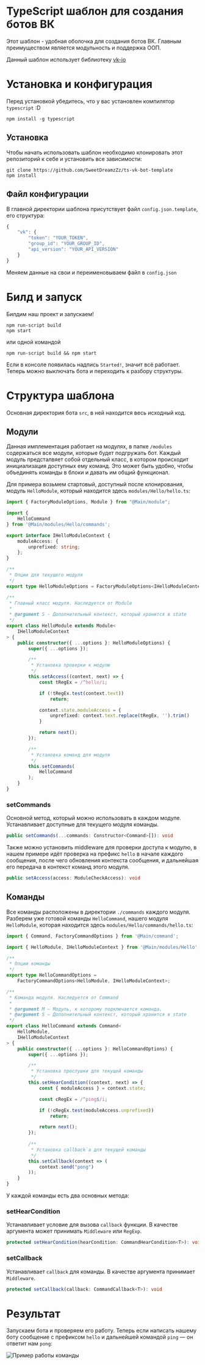 # TypeScript шаблон для создания ботов ВК
Этот шаблон - удобная оболочка для создания ботов ВК. Главным преимуществом является модульность и поддержка ООП.

Данный шаблон использует библиотеку [vk-io](https://github.com/negezor/vk-io/)

# Установка и конфигурация

Перед установкой убедитесь, что у вас установлен компилятор `typescript` :D

```
npm install -g typescript
```

## Установка
Чтобы начать использовать шаблон необходимо клонировать этот репозиторий к себе и установить все зависимости:

```
git clone https://github.com/SweetDreamzZz/ts-vk-bot-template
npm install
```

## Файл конфигурации

В главной директории шаблона присутствует файл `config.json.template`, его структура:

```js
{
    "vk": {
        "token": "YOUR_TOKEN",
        "group_id": "YOUR_GROUP_ID",
        "api_version": "YOUR_API_VERSION"
    }
}
```

Меняем данные на свои и переименовываем файл в `config.json`

# Билд и запуск

Билдим наш проект и запускаем!

```
npm run-script build
npm start
```

или одной командой

```
npm run-script build && npm start
```

Если в консоле появилась надпись `Started!`, значит всё работает. Теперь можно выключать бота и переходить к разбору структуры.

# Структура шаблона

Основная директория бота `src`, в ней находится весь исходный код.

## Модули

Данная имплементация работает на модулях, в папке `/modules` содержаться все модули, которые будет подгружать бот.
Каждый модуль предсталвяет собой отдельный класс, в котором происходит инициализация доступных ему команд. Это может быть удобно, чтобы объединять команды в блоки и давать им общий функционал.

Для примера возьмем стартовый, доступный после клонирования, модуль `HelloModule`, который находится здесь `modules/Hello/hello.ts`:

```ts
import { FactoryModuleOptions, Module } from "@Main/module";

import {
    HelloCommand
} from '@Main/modules/Hello/commands';

export interface IHelloModuleContext {
    moduleAccess: {
        unprefixed: string;
    };
}

/**
 * Опции для текущего модуля
 */
export type HelloModuleOptions = FactoryModuleOptions<IHelloModuleContext>;

/**
 * Главный класс модуля. Наследуется от Module
 * 
 * @argument S - Дополнительный контекст, который хранится в state
 */
export class HelloModule extends Module<
    IHelloModuleContext
> {
    public constructor({ ...options }: HelloModuleOptions) {
        super({ ...options });

        /**
         * Установка проверки к модулю
         */
        this.setAccess((context, next) => {
            const tRegEx = /^hello/i;

            if (!tRegEx.test(context.text))
                return;

            context.state.moduleAccess = {
                unprefixed: context.text.replace(tRegEx, '').trim()
            }

            return next();
        });

        /**
         * Установка команд для модуля
         */
        this.setCommands(
            HelloCommand
        );
    }
}
```

### setCommands

Основной метод, который можно использовать в каждом модуле. Устанавливает доступные для текущего модуля команды.

```ts
public setCommands(...commands: Constructor<Command>[]): void
```

Также можно установить middleware для проверки доступа к модулю, в нашем примере идёт проверка на префикс `hello` в начале каждого сообщения, после чего обновления контекста сообщения, и дальнейшая его передача в контекст команд этого модуля. 

```ts
public setAccess(access: ModuleCheckAccess): void
```

## Команды

Все команды расположены в директории `./commands` каждого модуля. Разберем уже готовой команды `HelloCommand`, нашего модуля `HelloModule`, которая находится здесь `modules/Hello/commands/hello.ts`:

```ts
import { Command, FactoryCommandOptions } from '@Main/command';

import { HelloModule, IHelloModuleContext } from '@Main/modules/Hello';

/**
 * Опции команды
 */
export type HelloCommandOptions = 
    FactoryCommandOptions<HelloModule, IHelloModuleContext>;

/**
 * Команда модуля. Наследуется от Command
 * 
 * @argument M — Модуль, к которому подключается команда.
 * @argument S — Дополнительный контекст, который хранится в state
 */
export class HelloCommand extends Command<
    HelloModule,
    IHelloModuleContext
> {
    public constructor({ ...options }: HelloCommandOptions) {
        super({ ...options });

        /**
         * Установка прослушки для текущей команды
         */
        this.setHearCondition((context, next) => {
            const { moduleAccess } = context.state;

            const cRegEx = /^ping$/i;

            if (!cRegEx.test(moduleAccess.unprefixed))
                return;

            return next();
        });
        
        /**
         * Установка callback`а для текущей команды
         */
        this.setCallback(context => (
            context.send("pong")
        ));
    }
}
```

У каждой команды есть два основных метода:

### setHearCondition 
Устанавливает условие для вызова `callback` функции. В качестве аргумента может принимать `Middleware` или `RegExp`.

```ts
protected setHearCondition(hearCondition: CommandHearCondition<T>): void
```

### setCallback 
Устанавливает `callback` для команды. В качестве аргумента принимает `Middleware`.

```ts
protected setCallback(callback: CommandCallback<T>): void
```

# Результат

Запускаем бота и проверяем его работу. Теперь если написать нашему боту сообщение с префиксом `hello` и дальнейшей командой `ping` — он ответит нам `pong`:

![Пример работы команды](https://sun9-57.userapi.com/impf/Q9g5t4pSp9fcW1WSDJ4MHwyJ8e48STJB3m5kag/D3clL5_1FB4.jpg?size=203x111&quality=96&sign=a6d7769f8fe1c30fdc36eeed8be9f986&type=album)
